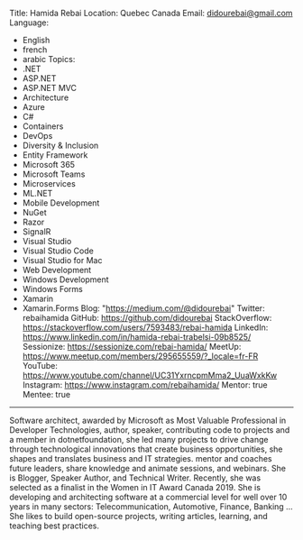 Title: Hamida Rebai
Location: Quebec Canada
Email: didourebai@gmail.com
Language:
  - English
  - french
  - arabic
Topics:
  - .NET
  - ASP.NET
  - ASP.NET MVC
  - Architecture
  - Azure
  - C#
  - Containers
  - DevOps
  - Diversity & Inclusion
  - Entity Framework
  - Microsoft 365
  - Microsoft Teams
  - Microservices
  - ML.NET
  - Mobile Development
  - NuGet
  - Razor
  - SignalR
  - Visual Studio
  - Visual Studio Code
  - Visual Studio for Mac
  - Web Development
  - Windows Development
  - Windows Forms
  - Xamarin
  - Xamarin.Forms
Blog: "https://medium.com/@didourebai"
Twitter: rebaihamida
GitHub: https://github.com/didourebai
StackOverflow: https://stackoverflow.com/users/7593483/rebai-hamida
LinkedIn: https://www.linkedin.com/in/hamida-rebai-trabelsi-09b8525/
Sessionize: https://sessionize.com/rebai-hamida/
MeetUp: https://www.meetup.com/members/295655559/?_locale=fr-FR
YouTube: https://www.youtube.com/channel/UC31YxrncpmMma2_UuaWxkKw
Instagram: https://www.instagram.com/rebaihamida/
Mentor: true
Mentee: true
---
Software architect, awarded by Microsoft as Most Valuable Professional in Developer Technologies, author, speaker, contributing code to projects and a member in dotnetfoundation, she led many projects to drive change through technological innovations that create business opportunities, she shapes and translates business and IT strategies. mentor and coaches future leaders, share knowledge and animate sessions, and webinars. She is Blogger, Speaker Author, and Technical Writer. Recently, she was selected as a finalist in the Women in IT Award Canada 2019. She is developing and architecting software at a commercial level for well over 10 years in many sectors: Telecommunication, Automotive, Finance, Banking … She likes to build open-source projects, writing articles, learning, and teaching best practices.

